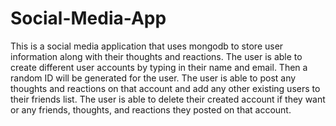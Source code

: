 # Social-Media-App

This is a social media application that uses mongodb to store user information along with their thoughts and reactions. The user is able to create different user accounts by typing in their name and email. Then a random ID will be generated for the user. The user is able to post any thoughts and reactions on that account and add any other existing users to their friends list. The user is able to delete their created account if they want or any friends, thoughts, and reactions they posted on that account. 
